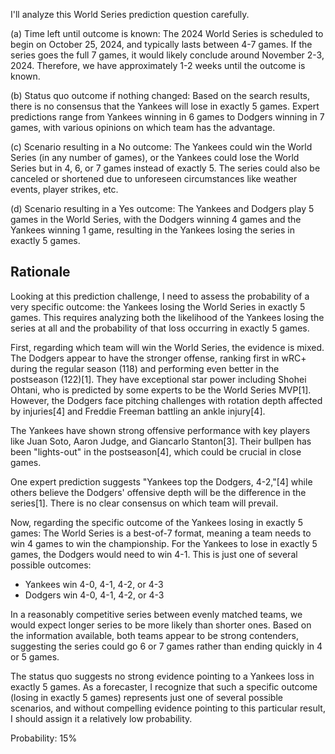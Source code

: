 I'll analyze this World Series prediction question carefully.

(a) Time left until outcome is known: The 2024 World Series is scheduled to begin on October 25, 2024, and typically lasts between 4-7 games. If the series goes the full 7 games, it would likely conclude around November 2-3, 2024. Therefore, we have approximately 1-2 weeks until the outcome is known.

(b) Status quo outcome if nothing changed: Based on the search results, there is no consensus that the Yankees will lose in exactly 5 games. Expert predictions range from Yankees winning in 6 games to Dodgers winning in 7 games, with various opinions on which team has the advantage.

(c) Scenario resulting in a No outcome: The Yankees could win the World Series (in any number of games), or the Yankees could lose the World Series but in 4, 6, or 7 games instead of exactly 5. The series could also be canceled or shortened due to unforeseen circumstances like weather events, player strikes, etc.

(d) Scenario resulting in a Yes outcome: The Yankees and Dodgers play 5 games in the World Series, with the Dodgers winning 4 games and the Yankees winning 1 game, resulting in the Yankees losing the series in exactly 5 games.

## Rationale

Looking at this prediction challenge, I need to assess the probability of a very specific outcome: the Yankees losing the World Series in exactly 5 games. This requires analyzing both the likelihood of the Yankees losing the series at all and the probability of that loss occurring in exactly 5 games.

First, regarding which team will win the World Series, the evidence is mixed. The Dodgers appear to have the stronger offense, ranking first in wRC+ during the regular season (118) and performing even better in the postseason (122)[1]. They have exceptional star power including Shohei Ohtani, who is predicted by some experts to be the World Series MVP[1]. However, the Dodgers face pitching challenges with rotation depth affected by injuries[4] and Freddie Freeman battling an ankle injury[4].

The Yankees have shown strong offensive performance with key players like Juan Soto, Aaron Judge, and Giancarlo Stanton[3]. Their bullpen has been "lights-out" in the postseason[4], which could be crucial in close games.

One expert prediction suggests "Yankees top the Dodgers, 4-2,"[4] while others believe the Dodgers' offensive depth will be the difference in the series[1]. There is no clear consensus on which team will prevail.

Now, regarding the specific outcome of the Yankees losing in exactly 5 games: The World Series is a best-of-7 format, meaning a team needs to win 4 games to win the championship. For the Yankees to lose in exactly 5 games, the Dodgers would need to win 4-1. This is just one of several possible outcomes:
- Yankees win 4-0, 4-1, 4-2, or 4-3
- Dodgers win 4-0, 4-1, 4-2, or 4-3

In a reasonably competitive series between evenly matched teams, we would expect longer series to be more likely than shorter ones. Based on the information available, both teams appear to be strong contenders, suggesting the series could go 6 or 7 games rather than ending quickly in 4 or 5 games.

The status quo suggests no strong evidence pointing to a Yankees loss in exactly 5 games. As a forecaster, I recognize that such a specific outcome (losing in exactly 5 games) represents just one of several possible scenarios, and without compelling evidence pointing to this particular result, I should assign it a relatively low probability.

Probability: 15%